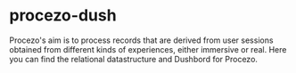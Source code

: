 # procezo-dush
Procezo's aim is to process records that are derived from user sessions obtained from different kinds of experiences, either immersive or real. Here you can find the relational datastructure and Dushbord for Procezo.
